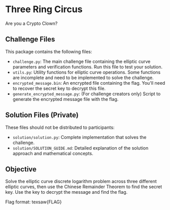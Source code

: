 # Three Ring Circus

Are you a Crypto Clown?

## Challenge Files

This package contains the following files:

- `challenge.py`: The main challenge file containing the elliptic curve parameters and verification functions. Run this file to test your solution.
- `utils.py`: Utility functions for elliptic curve operations. Some functions are incomplete and need to be implemented to solve the challenge.
- `encrypted_message.bin`: An encrypted file containing the flag. You'll need to recover the secret key to decrypt this file.
- `generate_encrypted_message.py`: (For challenge creators only) Script to generate the encrypted message file with the flag.

## Solution Files (Private)

These files should not be distributed to participants:

- `solution/solution.py`: Complete implementation that solves the challenge.
- `solution/SOLUTION_GUIDE.md`: Detailed explanation of the solution approach and mathematical concepts.

## Objective

Solve the elliptic curve discrete logarithm problem across three different elliptic curves, then use the Chinese Remainder Theorem to find the secret key. Use the key to decrypt the message and find the flag.

Flag format: texsaw{FLAG}
